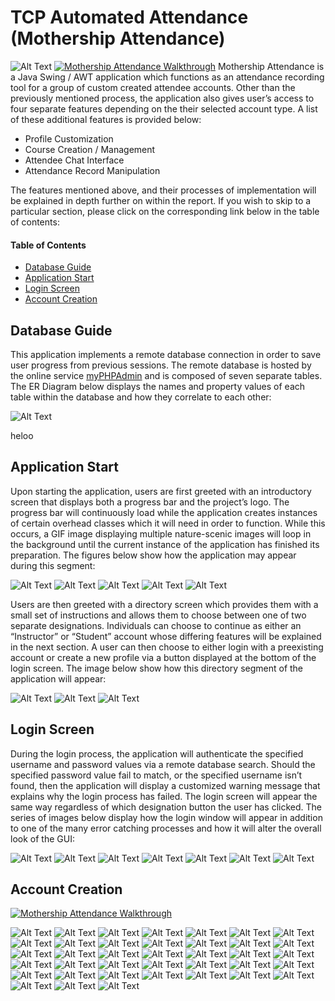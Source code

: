 # TCP Automated Attendance (Mothership Attendance)

![Alt Text](Screenshots/Social_Media_Image.jpg)
[![Mothership Attendance Walkthrough](Screenshots/Youtube_Link.png)](https://youtu.be/7Z4EQI0jJ98)
Mothership Attendance is a Java Swing / AWT application which functions as an attendance recording tool for a group of custom created attendee accounts. Other than the previously mentioned process, the application also gives user’s access to four separate features depending on the their selected account type. A list of these additional features is provided below:

*	Profile Customization
*	Course Creation / Management
*	Attendee Chat Interface
*	Attendance Record Manipulation

The features mentioned above, and their processes of implementation will be explained in depth further on within the report. If you wish to skip to a particular section, please click on the corresponding link below in the table of contents:

#### Table of Contents
* [Database Guide](#Database-Guide)
* [Application Start](#Application-Start)
* [Login Screen](#Login-Screen)
* [Account Creation](#Account-Creation)

## Database Guide
This application implements a remote database connection in order to save user progress from previous sessions. The remote database is hosted by the online service [myPHPAdmin](https://www.phpmyadmin.net/) and is composed of seven separate tables. The ER Diagram below displays the names and property values of each table within the database and how they correlate to each other:

![Alt Text](Screenshots/Screenshot_ER_Diagram.png)

heloo

## Application Start
Upon starting the application, users are first greeted with an introductory screen that displays both a progress bar and the project’s logo. The progress bar will continuously load while the application creates instances of certain overhead classes which it will need in order to function. While this occurs, a GIF image displaying multiple nature-scenic images will loop in the background until the current instance of the application has finished its preparation. The figures below show how the application may appear during this segment:

![Alt Text](Screenshots/divider_line_neon.png)
![Alt Text](Screenshots/Screenshot_1.png)
![Alt Text](Screenshots/divider_line_neon.png)
![Alt Text](Screenshots/Screenshot_2.png)
![Alt Text](Screenshots/divider_line_neon.png)

Users are then greeted with a directory screen which provides them with a small set of instructions and allows them to choose between one of two separate designations. Individuals can choose to continue as either an “Instructor” or “Student” account whose differing features will be explained in the next section. A user can then choose to either login with a preexisting account or create a new profile via a button displayed at the bottom of the login screen. The image below show how this directory segment of the application will appear:

![Alt Text](Screenshots/divider_line_neon.png)
![Alt Text](Screenshots/Screenshot_3.png)
![Alt Text](Screenshots/divider_line_neon.png)

## Login Screen
During the login process, the application will authenticate the specified username and password values via a remote database search. Should the specified password value fail to match, or the specified username isn’t found, then the application will display a customized warning message that explains why the login process has failed. The login screen will appear the same way regardless of which designation button the user has clicked. The series of images below display how the login window will appear in addition to one of the many error catching processes and how it will alter the overall look of the GUI:

![Alt Text](Screenshots/divider_line_neon.png)
![Alt Text](Screenshots/Screenshot_4.png)
![Alt Text](Screenshots/divider_line_neon.png)
![Alt Text](Screenshots/Screenshot_5.png)
![Alt Text](Screenshots/divider_line_neon.png)
![Alt Text](Screenshots/Screenshot_6.png)
![Alt Text](Screenshots/divider_line_neon.png)

## Account Creation
[![Mothership Attendance Walkthrough](https://img.youtube.com/vi/https://youtu.be/7Z4EQI0jJ98/default.jpg)](https://youtu.be/7Z4EQI0jJ98)

![Alt Text](Screenshots/divider_line_neon.png)
![Alt Text](Screenshots/Screenshot_A.png)
![Alt Text](Screenshots/divider_line_neon.png)
![Alt Text](Screenshots/Screenshot_B.png)
![Alt Text](Screenshots/divider_line_neon.png)
![Alt Text](Screenshots/Screenshot_C.png)
![Alt Text](Screenshots/divider_line_neon.png)
![Alt Text](Screenshots/Screenshot_D.png)
![Alt Text](Screenshots/divider_line_neon.png)
![Alt Text](Screenshots/Screenshot_E.png)
![Alt Text](Screenshots/divider_line_neon.png)
![Alt Text](Screenshots/Screenshot_F.png)
![Alt Text](Screenshots/divider_line_neon.png)
![Alt Text](Screenshots/Screenshot_G.png)
![Alt Text](Screenshots/divider_line_neon.png)
![Alt Text](Screenshots/Screenshot_H.png)
![Alt Text](Screenshots/divider_line_neon.png)
![Alt Text](Screenshots/Screenshot_I.png)
![Alt Text](Screenshots/divider_line_neon.png)
![Alt Text](Screenshots/Screenshot_J.png)
![Alt Text](Screenshots/divider_line_neon.png)
![Alt Text](Screenshots/Screenshot_K.png)
![Alt Text](Screenshots/divider_line_neon.png)
![Alt Text](Screenshots/Screenshot_L.png)
![Alt Text](Screenshots/divider_line_neon.png)
![Alt Text](Screenshots/Screenshot_M.png)
![Alt Text](Screenshots/divider_line_neon.png)
![Alt Text](Screenshots/Screenshot_N.png)
![Alt Text](Screenshots/divider_line_neon.png)
![Alt Text](Screenshots/Screenshot_O.png)
![Alt Text](Screenshots/divider_line_neon.png)
![Alt Text](Screenshots/Screenshot_P.png)
![Alt Text](Screenshots/divider_line_neon.png)
![Alt Text](Screenshots/Screenshot_Q.png)
![Alt Text](Screenshots/divider_line_neon.png)
![Alt Text](Screenshots/Screenshot_R.png)
![Alt Text](Screenshots/divider_line_neon.png)
![Alt Text](Screenshots/Screenshot_T.png)
